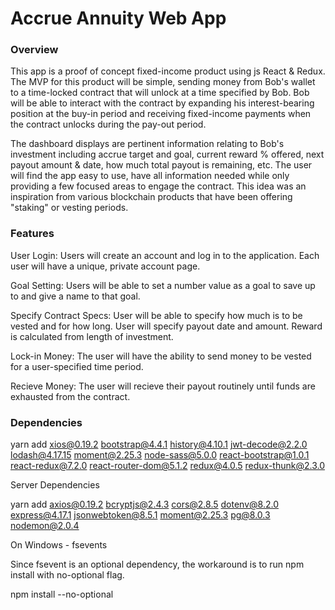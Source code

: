 # Accrue Annuity Web App

### Overview
This app is a proof of concept fixed-income product using js React & Redux. The MVP for this product will be simple, sending money from Bob's wallet to a time-locked contract that will unlock at a time specified by Bob. Bob will be able to interact with the contract by expanding his interest-bearing position at the buy-in period and receiving fixed-income payments when the contract unlocks during the pay-out period.

The dashboard displays are pertinent information relating to Bob's investment including accrue target and goal, current reward % offered, next payout amount & date, how much total payout is remaining, etc.  The user will find the app easy to use, have all information needed while only providing a few focused areas to engage the contract. This idea was an inspiration from various blockchain products that have been offering "staking" or vesting periods.

### Features
User Login: Users will create an account and log in to the application. Each user will have a unique, private account page.

Goal Setting: Users will be able to set a number value as a goal to save up to and give a name to that goal.

Specify Contract Specs: User will be able to specify how much is to be vested and for how long. User will specify payout date and amount. Reward is calculated from length of investment.

Lock-in Money: The user will have the ability to send money to be vested for a user-specified time period.

Recieve Money: The user will recieve their payout routinely until funds are exhausted from the contract.


### Dependencies

yarn add
xios@0.19.2
bootstrap@4.4.1
history@4.10.1
jwt-decode@2.2.0
lodash@4.17.15
moment@2.25.3
node-sass@5.0.0
react-bootstrap@1.0.1
react-redux@7.2.0
react-router-dom@5.1.2
redux@4.0.5
redux-thunk@2.3.0

Server Dependencies

yarn add 
axios@0.19.2 
bcryptjs@2.4.3 
cors@2.8.5 
dotenv@8.2.0 
express@4.17.1 
jsonwebtoken@8.5.1 
moment@2.25.3 
pg@8.0.3 
nodemon@2.0.4

On Windows - fsevents

Since fsevent is an optional dependency, the workaround is to run npm install with no-optional flag.

npm install --no-optional
